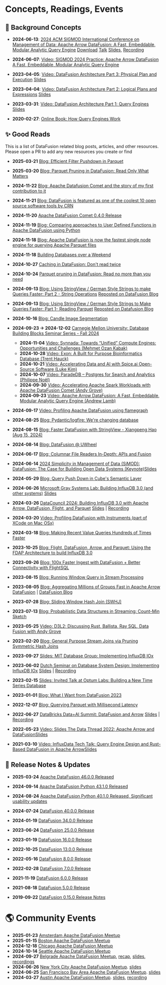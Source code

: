 <!---
  Licensed to the Apache Software Foundation (ASF) under one
  or more contributor license agreements.  See the NOTICE file
  distributed with this work for additional information
  regarding copyright ownership.  The ASF licenses this file
  to you under the Apache License, Version 2.0 (the
  "License"); you may not use this file except in compliance
  with the License.  You may obtain a copy of the License at

    http://www.apache.org/licenses/LICENSE-2.0

  Unless required by applicable law or agreed to in writing,
  software distributed under the License is distributed on an
  "AS IS" BASIS, WITHOUT WARRANTIES OR CONDITIONS OF ANY
  KIND, either express or implied.  See the License for the
  specific language governing permissions and limitations
  under the License.
-->

# Concepts, Readings, Events

## 🧭 Background Concepts

- **2024-06-13**: [2024 ACM SIGMOD International Conference on Management of Data: Apache Arrow DataFusion: A Fast, Embeddable, Modular Analytic Query Engine](https://dl.acm.org/doi/10.1145/3626246.3653368) [Download](http://andrew.nerdnetworks.org/other/SIGMOD-2024-lamb.pdf) [Talk](https://youtu.be/-DpKcPfnNms) [Slides](https://docs.google.com/presentation/d/1gqcxSNLGVwaqN0_yJtCbNm19-w5pqPuktII5_EDA6_k/edit#slide=id.p), [Recording](https://youtu.be/-DpKcPfnNms)

- **2024-06-07**: [Video: SIGMOD 2024 Practice: Apache Arrow DataFusion A Fast, Embeddable, Modular Analytic Query Engine](https://www.youtube.com/watch?v=-DpKcPfnNms&t=5s)

- **2023-04-05**: [Video: DataFusion Architecture Part 3: Physical Plan and Execution](https://youtu.be/2jkWU3_w6z0) [Slides](https://docs.google.com/presentation/d/1cA2WQJ2qg6tx6y4Wf8FH2WVSm9JQ5UgmBWATHdik0hg)

- **2023-04-04**: [Video: DataFusion Architecture Part 2: Logical Plans and Expressions](https://youtu.be/EzZTLiSJnhY) [Slides](https://docs.google.com/presentation/d/1ypylM3-w60kVDW7Q6S99AHzvlBgciTdjsAfqNP85K30)

- **2023-03-31**: [Video: DataFusion Architecture Part 1: Query Engines](https://youtu.be/NVKujPxwSBA) [Slides](https://docs.google.com/presentation/d/1D3GDVas-8y0sA4c8EOgdCvEjVND4s2E7I6zfs67Y4j8)

- **2020-02-27**: [Online Book: How Query Engines Work](https://andygrove.io/2020/02/how-query-engines-work/)

## ✨ Good Reads

This is a list of DataFusion related blog posts, articles, and other resources. Please open a PR to add any new resources you create or find

- **2025-03-21** [Blog: Efficient Filter Pushdown in Parquet](https://datafusion.apache.org/blog/2025/03/21/parquet-pushdown/)

- **2025-03-20** [Blog: Parquet Pruning in DataFusion: Read Only What Matters](https://datafusion.apache.org/blog/2025/03/20/parquet-pruning/)

- **2024-11-22** [Blog: Apache Datafusion Comet and the story of my first contribution to it](https://semyonsinchenko.github.io/ssinchenko/post/comet-first-contribution/)

- **2024-11-21** [Blog: DataFusion is featured as one of the coolest 10 open source software tools by CRN](https://www.crn.com/news/software/2024/the-10-coolest-open-source-software-tools-of-2024?page=3)

- **2024-11-20** [Apache DataFusion Comet 0.4.0 Release](https://datafusion.apache.org/blog/2024/11/20/datafusion-comet-0.4.0/)

- **2024-11-19** [Blog: Comparing approaches to User Defined Functions in Apache DataFusion using Python](https://datafusion.apache.org/blog/2024/11/19/datafusion-python-udf-comparisons/)

- **2024-11-18** [Blog: Apache DataFusion is now the fastest single node engine for querying Apache Parquet files](https://datafusion.apache.org/blog/2024/11/18/datafusion-fastest-single-node-parquet-clickbench/)

- **2024-11-18** [Building Databases over a Weekend](https://www.denormalized.io/blog/building-databases)

- **2024-10-27** [Caching in DataFusion: Don't read twice](https://blog.haoxp.xyz/posts/caching-datafusion)

- **2024-10-24** [Parquet pruning in DataFusion: Read no more than you need](https://blog.haoxp.xyz/posts/parquet-to-arrow/)

- **2024-09-13** [Blog: Using StringView / German Style Strings to make Queries Faster: Part 2 - String Operations](https://www.influxdata.com/blog/faster-queries-with-stringview-part-two-influxdb/) [Reposted on DataFusion Blog](https://datafusion.apache.org/blog/2024/09/13/string-view-german-style-strings-part-2/)

- **2024-09-13** [Blog: Using StringView / German Style Strings to Make Queries Faster: Part 1- Reading Parquet](https://www.influxdata.com/blog/faster-queries-with-stringview-part-one-influxdb/) [Reposted on Datafusion Blog](https://datafusion.apache.org/blog/2024/09/13/string-view-german-style-strings-part-1/)

- **2024-10-16** [Blog: Candle Image Segmentation](https://www.letsql.com/posts/candle-image-segmentation/)

- **2024-09-23 → 2024-12-02** [Carnegie Mellon University: Database Building Blocks Seminar Series - Fall 2024](https://db.cs.cmu.edu/seminar2024/)

  - **2024-11-04** [Video: Synnada: Towards “Unified” Compute Engines: Opportunities and Challenges (Mehmet Ozan Kabak)](https://www.youtube.com/watch?v=z38WY9uZtt4)
  - **2024-10-28** [Video: Exon: A Built for Purpose Bioinformatics Database (Trent Hauck)](https://www.youtube.com/watch?v=fltZMO8EGl0&list=PLSE8ODhjZXjZc2AdXq_Lc1JS62R48UX2L&index=6)
  - **2024-10-21** [Video: Accelerating Data and AI with Spice.ai Open-Source Software (Luke Kim)](https://www.youtube.com/watch?v=tyM-ec1lKfU&list=PLSE8ODhjZXjZc2AdXq_Lc1JS62R48UX2L&index=5)
  - **2024-10-07** [Video: ParadeDB – Postgres for Search and Analytics (Philippe Noël)](https://www.youtube.com/watch?v=Vxb8TELNM98&list=PLSE8ODhjZXjZc2AdXq_Lc1JS62R48UX2L&index=4)
  - **2024-09-30** [Video: Accelerating Apache Spark Workloads with Apache DataFusion Comet (Andy Grove)](https://www.youtube.com/watch?v=o59s0d3HE1k&list=PLSE8ODhjZXjZc2AdXq_Lc1JS62R48UX2L&index=3)
  - **2024-09-23** [Video: Apache Arrow DataFusion: A Fast, Embeddable, Modular Analytic Query Engine (Andrew Lamb)](https://www.youtube.com/watch?v=iJhRbDFJjbg&list=PLSE8ODhjZXjZc2AdXq_Lc1JS62R48UX2L&index=2)

- **2024-09-17** [Video: Profiling Apache DataFusion using flamegraph](https://www.youtube.com/watch?v=2z11xtYw_xs)

- **2024-08-25** [Blog: Pydantic/logfire: We're changing database](https://github.com/pydantic/logfire/issues/408)

- **2024-08-15** [Blog: Faster DataFusion with StringView - Xiangpeng Hao (Aug 15, 2024)](https://www.youtube.com/watch?v=RVLshX6fbds)

- **2024-08-14** [Blog: DataFusion @ UWheel](https://uwheel.rs/post/datafusion_uwheel/)

- **2024-06-17** [Blog: Columnar File Readers In-Depth: APIs and Fusion](https://blog.lancedb.com/columnar-file-readers-in-depth-apis-and-fusion/)

- **2024-06-14** [2024 Simplicity in Management of Data (SiMOD): DataFusion: The Case for Building Open Data Systems (Keynote)](https://sfu-dis.github.io/simod/)[Slides](https://docs.google.com/presentation/d/1K3EdknzkqU2LhWi_eNKXdcvNk0OEvk9AqTLqhZkPxuI/edit)

- **2024-05-29** [Blog: Query Push Down in Cube's Semantic Layer](https://cube.dev/blog/query-push-down-in-cubes-semantic-layer)

- **2024-06-26** [Microsoft Gray Systems Lab: Building InfluxDB 3.0 (and other systems)](https://www.microsoft.com/en-us/research/group/gray-systems-lab) [Slides](https://docs.google.com/presentation/d/1a4wHZij_69drdmD32TPombQ9zSaE6l26LZ87DAz2New/edit#slide=id.p)

- **2024-03-26** [DataCouncil 2024: Building InfluxDB 3.0 with Apache Arrow, DataFusion, Flight, and Parquet](https://www.datacouncil.ai/talks24/building-influxdb-30-with-apache-arrow-datafusion-flight-and-parquet?hsLang=en) [Slides](https://docs.google.com/presentation/d/12kdYHLyH79B5__9xs3de_hZyG9geW4jC3vUpiy39VA0) | [Recording](https://www.youtube.com/watch?v=I-Z7kFGsYRI)

- **2024-03-20** [Video: Profiling DataFusion with Instruments (part of XCode on Mac OSx)](https://www.youtube.com/watch?v=P3dXH61Kr5U)

- **2024-03-18** [Blog: Making Recent Value Queries Hundreds of Times Faster](https://www.influxdata.com/blog/making-recent-value-queries-hundreds-times-faster/)

- **2023-10-25** [Blog: Flight, DataFusion, Arrow, and Parquet: Using the FDAP Architecture to build InfluxDB 3.0](https://www.influxdata.com/blog/flight-datafusion-arrow-parquet-fdap-architecture-influxdb/)

- **2023-09-26** [Blog: 100x Faster Ingest with DataFusion + Better Connectivity with FlightSQL](https://www.kamu.dev/blog/2023-09-datafusion-flightsql/)

- **2023-08-15** [Blog: Running Window Query in Stream Processing](https://www.synnada.ai/blog/running-window-query-in-stream-processing)

- **2023-08-05** [Blog: Aggregating Millions of Groups Fast in Apache Arrow DataFusion](https://www.influxdata.com/blog/aggregating-millions-groups-fast-apache-arrow-datafusion/) | [DataFusion Blog](https://arrow.apache.org/blog/2023/08/05/datafusion_fast_grouping/)

- **2023-07-28** [Blog: Sliding Window Hash Join (SWHJ)](https://www.synnada.ai/blog/sliding-window-hash-join-swhj)

- **2023-07-13** [Blog: Probabilistic Data Structures in Streaming: Count-Min Sketch](https://www.synnada.ai/blog/probabilistic-data-structures-in-streaming-count-min-sketch)

- **2023-05-25** [Video: D3L2: Discussing Rust, Ballista, Ray SQL, Data Fusion with Andy Grove](https://www.youtube.com/watch?v=NEL6DluUxgw)

- **2023-02-20** [Blog: General Purpose Stream Joins via Pruning Symmetric Hash Joins](https://www.synnada.ai/blog/general-purpose-stream-joins-via-pruning-symmetric-hash-joins)

- **2023-09-27** [Slides: MIT Database Group: Implementing InfluxDB IOx](https://docs.google.com/presentation/d/1_JXxapY2jksCOm5hePK8FIjO3buDzsrBBy0jUEpJR4A)

- **2023-06-02** [Dutch Seminar on Database System Design: Implementing InfluxDB IOx](https://dsdsd.da.cwi.nl/past_talks/post_talks/Andrew-Lamb/) [Slides](https://docs.google.com/presentation/d/1XTsO2zsHkgBCF6C0YVwk0BnhZzLBrm39oeapOBb-s9A) | [Recording](https://youtu.be/Y5K2Ik2oo-8)

- **2023-02-15** [Slides: Invited Talk at Optum Labs: Building a New Time Series Database](https://docs.google.com/presentation/d/1SzqgTtSKVqpuFUDdOHhRNC3mLmJ7oyVp0OyrYwHvgPA)

- **2023-01-01** [Blog: What I Want from DataFusion 2023](https://andygrove.io/2023/01/what-i-want-from-datafusion-2023/)

- **2022-12-07** [Blog: Querying Parquet with Millisecond Latency](https://www.influxdata.com/blog/querying-parquet-millisecond-latency/)

- **2022-06-27** [DataBricks Data+AI Summit: DataFusion and Arrow](https://www.databricks.com/dataaisummit/session/datafusion-and-arrow-supercharge-your-data-analytical-tool-rusty-query-engine) [Slides](https://docs.google.com/presentation/d/1wLORMn23RD_sQ84W2w51s-Xysly5S8F5mGXzaeJ4QWY) | [Recording](https://www.databricks.com/dataaisummit/session/datafusion-and-arrow-supercharge-your-data-analytical-tool-rusty-query-engine)

- **2022-05-23** [Video: Slides The Data Thread 2022: Apache Arrow and DataFusion](https://www.youtube.com/watch?v=rb61lVH2vYc)[Slides](https://docs.google.com/presentation/d/1Tkjfup5z_nsrBWIO7dXscEzC5toTQCXj0IsZeO3endc)

- **2021-03-10** [Video: InfluxData Tech Talk: Query Engine Design and Rust-Based DataFusion in Apache Arrow](https://www.youtube.com/watch?v=K6eCAVEk4kU)[Slides](https://www.slideshare.net/influxdata/influxdb-iox-tech-talks-query-engine-design-and-the-rustbased-datafusion-in-apache-arrow-244161934)

## 📅 Release Notes & Updates

- **2025-03-24** [Apache DataFusion 46.0.0 Released](https://datafusion.apache.org/blog/2025/03/24/datafusion-46.0.0/)

- **2024-09-14** [Apache DataFusion Python 43.1.0 Released](https://datafusion.apache.org/blog/2024/12/14/datafusion-python-43.1.0/)

- **2024-08-24** [Apache DataFusion Python 40.1.0 Released, Significant usability updates](https://datafusion.apache.org/blog/2024/08/20/python-datafusion-40.0.0/)

- **2024-07-24** [DataFusion 40.0.0 Release](https://datafusion.apache.org/blog/2024/07/24/datafusion-40.0.0/)

- **2024-01-19** [DataFusion 34.0.0 Release](https://datafusion.apache.org/blog/2024/01/19/datafusion-34.0.0/)

- **2023-06-24** [DataFusion 25.0.0 Release](https://arrow.apache.org/blog/2023/06/24/datafusion-25.0.0/)

- **2023-01-19** [DataFusion 16.0.0 Release](https://arrow.apache.org/blog/2023/01/19/datafusion-16.0.0/)

- **2022-10-25** [DataFusion 13.0.0 Release](https://arrow.apache.org/blog/2022/10/25/datafusion-13.0.0/)

- **2022-05-16** [DataFusion 8.0.0 Release](https://arrow.apache.org/blog/2022/05/16/datafusion-8.0.0/)

- **2022-02-28** [DataFusion 7.0.0 Release](https://arrow.apache.org/blog/2022/02/28/datafusion-7.0.0/)

- **2021-11-19** [DataFusion 6.0.0 Release](https://arrow.apache.org/blog/2021/11/19/datafusion-6.0.0/)

- **2021-08-18** [DataFusion 5.0.0 Release](https://arrow.apache.org/blog/2021/08/18/datafusion-5.0.0/)

- **2019-09-22** [DataFusion 0.15.0 Release Notes](https://andygrove.io/2019/09/datafusion-0.15.0-release-notes/)

# 🌎 Community Events

- **2025-01-23** [Amsterdam Apache DataFusion Meetup](https://github.com/apache/datafusion/discussions/12988)
- **2025-01-15** [Boston Apache DataFusion Meetup](https://github.com/apache/datafusion/discussions/13165)
- **2024-12-18** [Chicago Apache DataFusion Meetup](https://lu.ma/eq5myc5i)
- **2024-10-14** [Seattle Apache DataFusion Meetup](https://lu.ma/tnwl866b)
- **2024-09-27** [Belgrade Apache DataFusion Meetup](https://lu.ma/tmwuz4lg), [recap](https://github.com/apache/datafusion/discussions/11431#discussioncomment-10832070), [slides](https://github.com/apache/datafusion/discussions/11431#discussioncomment-10826169), [recordings](https://www.youtube.com/watch?v=4huEsFFv6bQ&list=PLrhIfEjaw9ilQEczOQlHyMznabtVRptyX)
- **2024-06-26** [New York City Apache DataFusion Meetup](https://lu.ma/2iwba0xm). [slides](https://docs.google.com/presentation/d/1dOLPAFPEMLhLv4NN6O9QSDIyyeiIySqAjky5cVgdWAE/edit#slide=id.g26bebde4fcc_3_7)
- **2024-06-25** [San Francisco Bay Area Apache DataFusion Meetup](https://lu.ma/6bphole2). [slides](https://docs.google.com/presentation/d/1Oz2yGllrWBkNGyiRMLr8qXTt4vmvtJWuI_weGThaZak/edit#slide=id.g26bebde4fcc_3_7)
- **2024-03-27** [Austin Apache DataFusion Meetup](https://github.com/apache/datafusion/discussions/8522). [slides](https://docs.google.com/presentation/d/1S51TK8waxHEJaxi_-uiSMrgQZ09m_hfaasPk5X5ExEY), [recording](https://www.youtube.com/watch?v=q1N3pH3tFw8)
